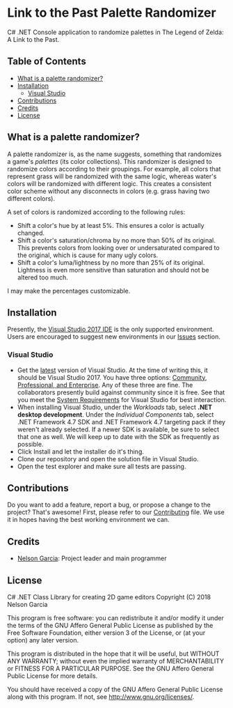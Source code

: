 # Link to the Past Palette Randomizer

C# .NET Console application to randomize palettes in The Legend of Zelda: A
Link to the Past.

## Table of Contents

- [What is a palette randomizer?](#what-is-a-palette-randomizer)
- [Installation](#installation)
    - [Visual Studio](#visual-studio)
- [Contributions](#contributions)
- [Credits](#credits)
- [License](#license)

## What is a palette randomizer?

A palette randomizer is, as the name suggests, something that randomizes a
game's _palettes_ (its color collections). This randomizer is designed to
randomize colors according to their groupings. For example, all colors that
represent grass will be randomized with the same logic, whereas water's colors
will be randomized with different logic. This creates a consistent color scheme
without any disconnects in colors (e.g. grass having two different colors).

A set of colors is randomized according to the following rules:
- Shift a color's hue by at least 5%. This ensures a color is actually changed.
- Shift a color's saturation/chroma by no more than 50% of its original. This
  prevents colors from looking over or undersaturated compared to the original,
  which is cause for many ugly colors.
- Shift a color's luma/lightness by no more than 25% of its original. Lightness
  is even more sensitive than saturation and should not be altered too much.

I may make the percentages customizable.

## Installation

Presently, the [Visual Studio 2017 IDE][vs17] is the only supported
environment. Users are encouraged to suggest new environments in our
[Issues][issues] section.

### Visual Studio
- Get the [latest][vs_latest] version of Visual Studio. At the time of writing 
  this, it should be Visual Studio 2017. You have three options:
  [Community, Professional, and Enterprise][vs_compare]. Any of these three are 
  fine. The collaborators presently build against community since it is free.
  See that you meet the [System Requirements][vs_req] for Visual Studio for
  best interaction.
- When installing Visual Studio, under the _Workloads_ tab, select
**.NET desktop development**. Under the _Individual Components_ tab, select
  .NET Framework 4.7 SDK and .NET Framework 4.7 targeting pack if they weren't
  already selected. If a newer SDK is available, be sure to select that one as 
  well. We will keep up to date with the SDK as frequently as possible.
- Click Install and let the installer do it's thing.
- Clone our repository and open the solution file in Visual Studio.
- Open the test explorer and make sure all tests are passing.

## Contributions

Do you want to add a feature, report a bug, or propose a change to the
project? That's awesome! First, please refer to our
[Contributing](CONTRIBUTING.md) file. We use it in hopes having the best
working environment we can.

## Credits

* [Nelson Garcia](https://github.com/bonimy): Project leader and main
programmer

## License

C# .NET Class Library for creating 2D game editors
Copyright (C) 2018 Nelson Garcia

This program is free software: you can redistribute it and/or modify
it under the terms of the GNU Affero General Public License as published
by the Free Software Foundation, either version 3 of the License, or
(at your option) any later version.

This program is distributed in the hope that it will be useful,
but WITHOUT ANY WARRANTY; without even the implied warranty of
MERCHANTABILITY or FITNESS FOR A PARTICULAR PURPOSE.  See the
GNU Affero General Public License for more details.

You should have received a copy of the GNU Affero General Public License
along with this program. If not, see http://www.gnu.org/licenses/.

[vs17]: https://www.visualstudio.com/en-us/news/releasenotes/vs2017-relnotes
[issues]: https://github.com/Maseya/Editors/issues
[vs_latest]: https://www.visualstudio.com/downloads
[vs_compare]: https://www.visualstudio.com/vs/compare
[vs_req]: https://www.visualstudio.com/en-us/productinfo/vs2017-system-requirements-vs

